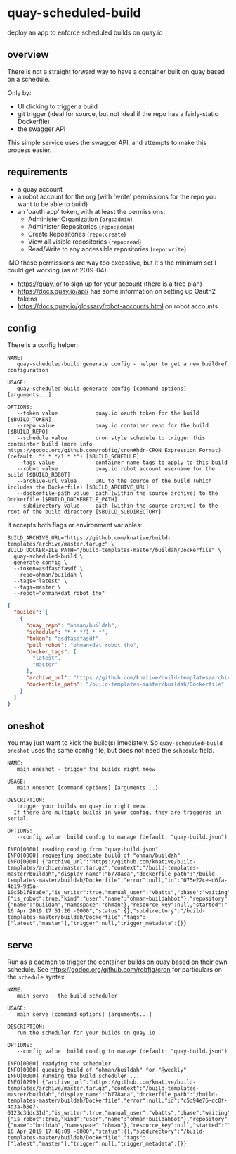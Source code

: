 # quay-scheduled-build

deploy an app to enforce scheduled builds on quay.io

## overview

There is not a straight forward way to have a container built on quay based on a schedule.

Only by:
- UI clicking to trigger a build
- git trigger (ideal for source, but not ideal if the repo has a fairly-static Dockerfile)
- the swagger API

This simple service uses the swagger API, and attempts to make this process easier.

## requirements

- a quay account
- a robot account for the org (with 'write' permissions for the repo you want to be able to build)
- an 'oauth app' token, with at least the permissions:
  - Administer Organization (`org:admin`)
  - Administer Repositories (`repo:admin`)
  - Create Repositories (`repo:create`)
  - View all visible repositories (`repo:read`)
  - Read/Write to any accessible repositories (`repo:write`)

IMO these permissions are way too excessive, but it's the minimum set I could get working (as of 2019-04).

- https://quay.io/ to sign up for your account (there is a free plan)
- https://docs.quay.io/api/ has some information on setting up Oauth2 tokens
- https://docs.quay.io/glossary/robot-accounts.html on robot accounts

## config

There is a config helper:
```shell
NAME:
   quay-scheduled-build generate config - helper to get a new buildref configuration

USAGE:
   quay-scheduled-build generate config [command options] [arguments...]

OPTIONS:
   --token value            quay.io oauth token for the build [$BUILD_TOKEN]
   --repo value             quay.io container repo for the build [$BUILD_REPO]
   --schedule value         cron style schedule to trigger this containter build (more info https://godoc.org/github.com/robfig/cron#hdr-CRON_Expression_Format) (default: "* * */1 * *") [$BUILD_SCHEDULE]
   --tags value             container name tags to apply to this build
   --robot value            quay.io robot account username for the build [$BUILD_ROBOT]
   --archive-url value      URL to the source of the build (which includes the Dockerfile) [$BUILD_ARCHIVE_URL]
   --dockerfile-path value  path (within the source archive) to the Dockerfile [$BUILD_DOCKERFILE_PATH]
   --subdirectory value     path (within the source archive) to the root of the build directory [$BUILD_SUBDIRECTORY]
```

It accepts both flags or environment variables:
```shell
BUILD_ARCHIVE_URL="https://github.com/knative/build-templates/archive/master.tar.gz" \
BUILD_DOCKERFILE_PATH="/build-templates-master/buildah/Dockerfile" \
  quay-scheduled-build \
  generate config \
  --token=asdfasdfasdf \
  --repo=ohman/buildah \
  --tags="latest" \
  --tags=master \
  --robot="ohman+dat_robot_tho"
```

```json
{
  "builds": [
    {
      "quay_repo": "ohman/buildah",
      "schedule": "* * */1 * *",
      "token": "asdfasdfasdf",
      "pull_robot": "ohman+dat_robot_tho",
      "docker_tags": [
        "latest",
        "master"
      ],
      "archive_url": "https://github.com/knative/build-templates/archive/master.tar.gz",
      "dockerfile_path": "/build-templates-master/buildah/Dockerfile"
    }
  ]
}
```

## oneshot

You may just want to kick the build(s) imediately.
So `quay-scheduled-build oneshot` uses the same config file, but does not need the `schedule` field.

```shell
NAME:
   main oneshot - trigger the builds right meow

USAGE:
   main oneshot [command options] [arguments...]

DESCRIPTION:
   trigger your builds on quay.io right meow.
  If there are multiple builds in your config, they are triggered in serial.

OPTIONS:
   --config value  build config to manage (default: "quay-build.json")
```

```shell
INFO[0000] reading config from "quay-build.json"        
INFO[0000] requesting imediate build of "ohman/buildah" 
INFO[0000] {"archive_url":"https://github.com/knative/build-templates/archive/master.tar.gz","context":"/build-templates-master/buildah","display_name":"b778aca","dockerfile_path":"/build-templates-master/buildah/Dockerfile","error":null,"id":"075e22ce-d6fa-4b19-9d5a-10c5b1f88a6e","is_writer":true,"manual_user":"vbatts","phase":"waiting","pull_robot":{"is_robot":true,"kind":"user","name":"ohman+buildahbot"},"repository":{"name":"buildah","namespace":"ohman"},"resource_key":null,"started":"Tue, 16 Apr 2019 17:51:26 -0000","status":{},"subdirectory":"/build-templates-master/buildah/Dockerfile","tags":["latest","master"],"trigger":null,"trigger_metadata":{}} 
```

## serve

Run as a daemon to trigger the container builds on quay based on their own schedule.
See https://godoc.org/github.com/robfig/cron for particulars on the `schedule` syntax.

```shell
NAME:
   main serve - the build scheduler

USAGE:
   main serve [command options] [arguments...]

DESCRIPTION:
   run the scheduler for your builds on quay.io

OPTIONS:
   --config value  build config to manage (default: "quay-build.json")
```

```shell
INFO[0000] readying the scheduler ...                   
INFO[0000] queuing build of "ohman/buildah" for "@weekly" 
INFO[0000] running the build scheduler ...              
INFO[0299] {"archive_url":"https://github.com/knative/build-templates/archive/master.tar.gz","context":"/build-templates-master/buildah","display_name":"b778aca","dockerfile_path":"/build-templates-master/buildah/Dockerfile","error":null,"id":"c5d94e76-dc0f-4d3a-b8e7-0123c3ddc31d","is_writer":true,"manual_user":"vbatts","phase":"waiting","pull_robot":{"is_robot":true,"kind":"user","name":"ohman+buildahbot"},"repository":{"name":"buildah","namespace":"ohman"},"resource_key":null,"started":"Tue, 16 Apr 2019 17:48:09 -0000","status":{},"subdirectory":"/build-templates-master/buildah/Dockerfile","tags":["latest","master"],"trigger":null,"trigger_metadata":{}}
```

